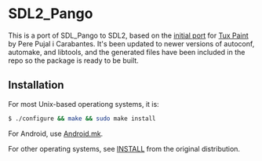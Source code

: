 # SDL2_Pango

This is a port of SDL_Pango to SDL2, based on the [initial port] for
[Tux Paint] by Pere Pujal i Carabantes. It's been updated to newer
versions of autoconf, automake, and libtools, and the generated
files have been included in the repo so the package is ready to
be built.

## Installation

For most Unix-based operationg systems, it is:

```bash
$ ./configure && make && sudo make install
```

For Android, use [Android.mk].

For other operating systems, see [INSTALL] from the original distribution.


[initial port]: https://sourceforge.net/projects/tuxpaint-sdl2/files/SDL2_Pango/SDL2_Pango-0.1.2.tar.gz
[Android.mk]: https://github.com/markuskimius/SDL2_Pango/blob/master/Android.mk
[INSTALL]: https://github.com/markuskimius/SDL2_Pango/blob/master/INSTALL
[Tux Paint]: http://tuxpaint.org/

